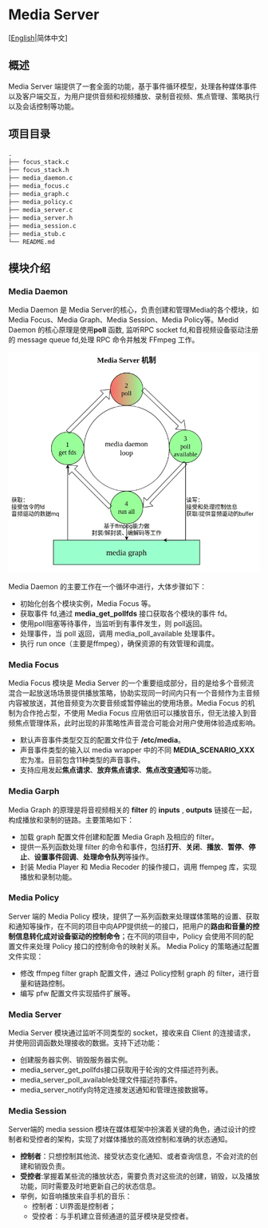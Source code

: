 # **Media Server**

[[English](./README.md)|简体中文]

## **概述**

 Media Server 端提供了一套全面的功能，基于事件循环模型，处理各种媒体事件以及客户端交互，为用户提供音频和视频播放、录制音视频、焦点管理、策略执行以及会话控制等功能。

## **项目目录**

```tree
.
├── focus_stack.c
├── focus_stack.h
├── media_daemon.c
├── media_focus.c
├── media_graph.c
├── media_policy.c
├── media_server.c
├── media_server.h
├── media_session.c
├── media_stub.c
└── README.md
```
## **模块介绍**

### **Media Daemon**

 Media Daemon 是 Media Server的核心，负责创建和管理Media的各个模块，如 Media Focus、Media Graph、Media Session、Media Policy等。Medid Daemon 的核心原理是使用**poll** 函数, 监听RPC socket fd,和音视频设备驱动注册的 message queue fd,处理 RPC 命令并触发 FFmpeg 工作。

 ![Media Daemon架构图](../images/server/Media_Daemon_zh-cn.jpg)

 Media Daemon 的主要工作在一个循环中进行，大体步骤如下：
- 初始化创各个模块实例，Media Focus 等。
- 获取事件 fd,通过 **media_get_pollfds** 接口获取各个模块的事件 fd。
- 使用poll阻塞等待事件，当监听到有事件发生，则 poll返回。
- 处理事件，当 poll 返回，调用 media_poll_available 处理事件。
- 执行 run once（主要是ffmpeg），确保资源的有效管理和调度。

### **Media Focus**

 Media Focus 模块是 Media Server 的一个重要组成部分，目的是给多个音频流混合一起放送场场景提供播放策略，协助实现同一时间内只有一个音频作为主音频内容被放送，其他音频变为次要音频或暂停输出的使用场景。Media Focus 的机制为合作抢占型，不使用 Media Focus 应用依旧可以播放音乐，但无法接入到音频焦点管理体系，此时出现的非策略性声音混合可能会对用户使用体验造成影响。
- 默认声音事件类型交互的配置文件位于 **/etc/media**。
- 声音事件类型的输入以 media wrapper 中的不同 **MEDIA_SCENARIO_XXX** 宏为准。目前包含11种类型的声音事件。
- 支持应用发起**焦点请求**、**放弃焦点请求**、**焦点改变通知**等功能。

### **Media Garph**

 Media Graph 的原理是将音视频相关的 **filter** 的 **inputs** , **outputs** 链接在一起，构成播放和录制的链路。主要策略如下：
 - 加载 graph 配置文件创建和配置 Media Graph 及相应的 filter。
 - 提供一系列函数处理 filter 的命令和事件，包括**打开**、**关闭**、**播放**、**暂停**、**停止**、**设置事件回调**、**处理命令队列**等操作。
 - 封装 Media Player 和 Media Recoder 的操作接口，调用 ffempeg 库，实现播放和录制功能。

### **Media Policy**

 Server 端的 Media Policy 模块，提供了一系列函数来处理媒体策略的设置、获取和通知等操作，在不同的项目中向APP提供统一的接口，把用户的**路由和音量的控制信息转化成对设备驱动的控制命令**；在不同的项目中，Policy 会使用不同的配置文件来处理 Policy 接口的控制命令的映射关系。 Media Policy 的策略通过配置文件实现：
 - 修改 ffmpeg filter graph 配置文件，通过 Policy控制 graph 的 filter，进行音量和链路控制。
 - 编写 pfw 配置文件实现插件扩展等。

### **Media Server**

 Media Server 模块通过监听不同类型的 socket，接收来自 Client 的连接请求，并使用回调函数处理接收的数据。支持下述功能：
- 创建服务器实例、销毁服务器实例。
- media_server_get_pollfds接口获取用于轮询的文件描述符列表。
- media_server_poll_available处理文件描述符事件。
- media_server_notify向特定连接发送通知和管理连接数据等。

### **Media Session**

 Server端的 media session 模块在媒体框架中扮演着关键的角色，通过设计的控制者和受控者的架构，实现了对媒体播放的高效控制和准确的状态通知。
 - **控制者**：只想控制其他流、接受状态变化通知、或者查询信息，不会对流的创建和销毁负责。
 - **受控者**:掌握着某些流的播放状态，需要负责对这些流的创建，销毁，以及播放功能，同时需要及时地更新自己的状态信息。
 - 举例，如音响播放来自手机的音乐：
   - 控制者：UI界面是控制者；
   - 受控者：与手机建立音频通道的蓝牙模块是受控者。

